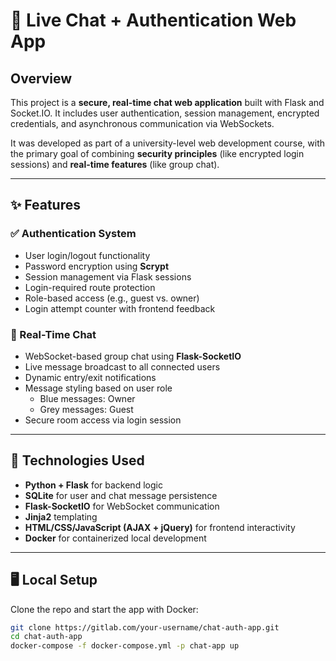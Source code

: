 # 🔐 Live Chat + Authentication Web App

## Overview

This project is a **secure, real-time chat web application** built with Flask and Socket.IO. It includes user authentication, session management, encrypted credentials, and asynchronous communication via WebSockets.

It was developed as part of a university-level web development course, with the primary goal of combining **security principles** (like encrypted login sessions) and **real-time features** (like group chat).

---

## ✨ Features

### ✅ Authentication System
- User login/logout functionality
- Password encryption using **Scrypt**
- Session management via Flask sessions
- Login-required route protection
- Role-based access (e.g., guest vs. owner)
- Login attempt counter with frontend feedback

### 💬 Real-Time Chat
- WebSocket-based group chat using **Flask-SocketIO**
- Live message broadcast to all connected users
- Dynamic entry/exit notifications
- Message styling based on user role
  - Blue messages: Owner
  - Grey messages: Guest
- Secure room access via login session

---

## 🔧 Technologies Used

- **Python + Flask** for backend logic
- **SQLite** for user and chat message persistence
- **Flask-SocketIO** for WebSocket communication
- **Jinja2** templating
- **HTML/CSS/JavaScript (AJAX + jQuery)** for frontend interactivity
- **Docker** for containerized local development

---

## 🖥️ Local Setup

Clone the repo and start the app with Docker:

```bash
git clone https://gitlab.com/your-username/chat-auth-app.git
cd chat-auth-app
docker-compose -f docker-compose.yml -p chat-app up
